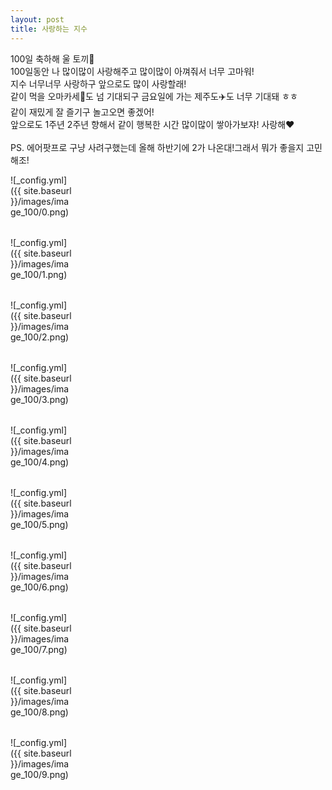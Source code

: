 ```yaml
---
layout: post
title: 사랑하는 지수
---
```


100일 축하해 울 토끼🐰 <br/>
100일동안 나 많이많이 사랑해주고 많이많이 아껴줘서 너무 고마워!<br/>
지수 너무너무 사랑하구 앞으로도 많이 사랑할래!<br/>
같이 먹을 오마카세🍣도 넘 기대되구 금요일에 가는 제주도✈️도 너무 기대돼 ㅎㅎ<br/>
같이 재밌게 잘 즐기구 놀고오면 좋겠어!<br/>
앞으로도 1주년 2주년 향해서 같이 행복한 시간 많이많이 쌓아가보쟈! 사랑해❤️ <br/>
<br/>
PS. 에어팟프로 구냥 사려구했는데 올해 하반기에 2가 나온대!그래서 뭐가 좋을지 고민해조!

<div class="image_container">
<div style="height: 100px; width: 100px">![_config.yml]({{ site.baseurl }}/images/image_100/0.png)</div>
<div style="height: 100px; width: 100px">![_config.yml]({{ site.baseurl }}/images/image_100/1.png)</div>
<div style="height: 100px; width: 100px">![_config.yml]({{ site.baseurl }}/images/image_100/2.png)</div>
<div style="height: 100px; width: 100px">![_config.yml]({{ site.baseurl }}/images/image_100/3.png)</div>
<div style="height: 100px; width: 100px">![_config.yml]({{ site.baseurl }}/images/image_100/4.png)</div>
<div style="height: 100px; width: 100px">![_config.yml]({{ site.baseurl }}/images/image_100/5.png)</div>
<div style="height: 100px; width: 100px">![_config.yml]({{ site.baseurl }}/images/image_100/6.png)</div>
<div style="height: 100px; width: 100px">![_config.yml]({{ site.baseurl }}/images/image_100/7.png)</div>
<div style="height: 100px; width: 100px">![_config.yml]({{ site.baseurl }}/images/image_100/8.png)</div>
<div style="height: 100px; width: 100px">![_config.yml]({{ site.baseurl }}/images/image_100/9.png)</div>
</div>

<!-- The easiest way to make your first post is to edit this one. Go into /_posts/ and update the Hello World markdown file. For more instructions head over to the [Jekyll Now repository](https://github.com/barryclark/jekyll-now) on GitHub. -->